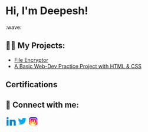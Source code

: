 
<!--
**deepesh611/deepesh611** is a ✨ _special_ ✨ repository because its `README.md` (this file) appears on your GitHub profile.

Here are some ideas to get you started:

- 🔭 I’m currently working on ...
- 🌱 I’m currently learning ...
- 👯 I’m looking to collaborate on ...
- 🤔 I’m looking for help with ...
- 💬 Ask me about ...
- 📫 How to reach me: ...
- 😄 Pronouns: ...
- ⚡ Fun fact: ...
-->


<h1>Hi, I'm Deepesh! </h1>  :wave:

<h2>👨‍💻 My Projects:</h2>

- [File Encryptor](https://github.com/deepesh611/Eagle-Encryptor.git)
- [A Basic Web-Dev Practice Project with HTML & CSS](https://github.com/Codeguruu03/Codeguruu03.github.io.git)




<h2>Certifications</h2>



<h2> 🤳 Connect with me:</h2>

[<img align="left" alt="Deepesh | LinkedIn" width="30px" src="images/linkedin.gif" />][linkedin]
[<img align="left" alt="Deepesh | Twitter" width="30px" src="images/twitter.gif" />][twitter]
[<img align="left" alt="Deepesh | Instagram" width="30px" src="images/instagram.gif" />][instagram]

[twitter]: https://twitter.com/DeepeshPat65731
<!--[youtube]: https://www.youtube.com/c/joshmadakor-->
[instagram]: https://www.instagram.com/_deepesh_v.p/?next=%2F
[linkedin]: https://www.linkedin.com/in/deepesh-patil-103a87258/

<!--
**joshmadakor1/joshmadakor1** is a ✨ _special_ ✨ repository because its `README.md` (this file) appears on your GitHub profile.

Here are some ideas to get you started:

- 🔭 I’m currently working on ...
- 🌱 I’m currently learning ...
- 👯 I’m looking to collaborate on ...
- 🤔 I’m looking for help with ...
- 💬 Ask me about ...
- 📫 How to reach me: ...
- 😄 Pronouns: ...
- ⚡ Fun fact: ...
-->
